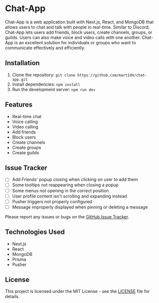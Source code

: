 # Chat-App

Chat-App is a web application built with Next.js, React, and MongoDB that allows users to chat and talk with people in real-time. Similar to Discord, Chat-App lets users add friends, block users, create channels, groups, or guilds. Users can also make voice and video calls with one another. Chat-App is an excellent solution for individuals or groups who want to communicate effectively and efficiently.

## Installation

1. Clone the repository: `git clone https://github.com/mart1d4/chat-app.git`
2. Install dependencies: `npm install`
3. Run the development server: `npm run dev`

## Features

-   Real-time chat
-   Voice calling
-   Video calling
-   Add friends
-   Block users
-   Create channels
-   Create groups
-   Create guilds

## Issue Tracker

-   [ ] Add Friends' popup closing when clicking on user to add them
-   [ ] Some tooltips not reappearing when closing a popup
-   [ ] Some menus not opening in the correct position
-   [ ] User profile content isn't scrolling and expanding instead
-   [ ] Pusher triggers not properly configured
-   [ ] Message improperly displayed when pinning or deleting a message

Please report any issues or bugs on the [GitHub Issue Tracker](https://github.com/mart1d4/chat-app/issues).

## Technologies Used

-   Next.js
-   React
-   MongoDB
-   Prisma
-   Pusher

## License

This project is licensed under the MIT License - see the [LICENSE](LICENSE) file for details.
